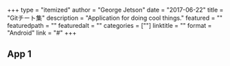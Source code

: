 +++
type = "itemized"
author = "George Jetson"
date = "2017-06-22"
title = "Gitチート集"
description = "Application for doing cool things."
featured = ""
featuredpath = ""
featuredalt = ""
categories = [""]
linktitle = ""
format = "Android"
link = "#"
+++

## App 1
